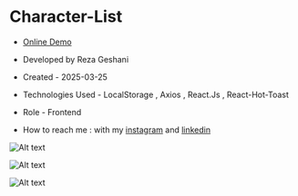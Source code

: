 # Character-List

- [Online Demo](https://character-list-beta.vercel.app/)

- Developed by Reza Geshani

- Created - 2025-03-25

- Technologies Used - LocalStorage , Axios , React.Js , React-Hot-Toast

- Role - Frontend

- How to reach me : with my [instagram](https://www.instagram.com/rezageshani_web) and [linkedin](http://www.linkedin.com/in/reza-geshani-web)


![Alt text](https://github.com/user-attachments/assets/95cb3773-f0c5-48da-97fd-a881d50362fa)

![Alt text](https://github.com/user-attachments/assets/4f556f61-10ca-4877-a606-f9f189d47e55)

![Alt text](https://github.com/user-attachments/assets/ac2445f8-458d-4b85-a0a6-ccadc163efc1)
